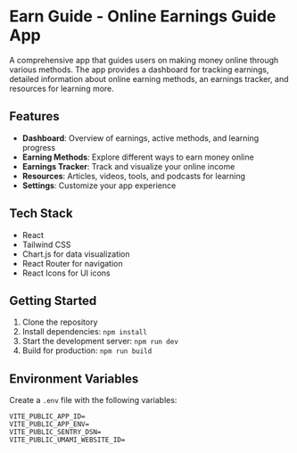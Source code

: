 # Earn Guide - Online Earnings Guide App

A comprehensive app that guides users on making money online through various methods. The app provides a dashboard for tracking earnings, detailed information about online earning methods, an earnings tracker, and resources for learning more.

## Features

- **Dashboard**: Overview of earnings, active methods, and learning progress
- **Earning Methods**: Explore different ways to earn money online
- **Earnings Tracker**: Track and visualize your online income
- **Resources**: Articles, videos, tools, and podcasts for learning
- **Settings**: Customize your app experience

## Tech Stack

- React
- Tailwind CSS
- Chart.js for data visualization
- React Router for navigation
- React Icons for UI icons

## Getting Started

1. Clone the repository
2. Install dependencies: `npm install`
3. Start the development server: `npm run dev`
4. Build for production: `npm run build`

## Environment Variables

Create a `.env` file with the following variables:

```
VITE_PUBLIC_APP_ID=
VITE_PUBLIC_APP_ENV=
VITE_PUBLIC_SENTRY_DSN=
VITE_PUBLIC_UMAMI_WEBSITE_ID=
```